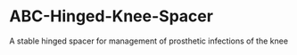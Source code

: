 # ABC-Hinged-Knee-Spacer
A stable hinged spacer for management of prosthetic infections of the knee

